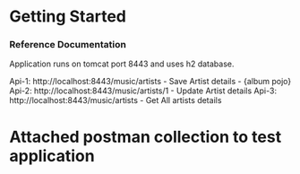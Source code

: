 # Getting Started

### Reference Documentation
Application runs on tomcat port 8443 and uses h2 database.

Api-1: http://localhost:8443/music/artists - Save Artist details - {album pojo}
Api-2: http://localhost:8443/music/artists/1 - Update Artist details 
Api-3: http://localhost:8443/music/artists - Get All artists details

# Attached postman collection to test application